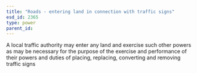 ```yaml
---
title: "Roads - entering land in connection with traffic signs"
esd_id: 2365
type: power
parent_id:  
---
```


A local traffic authority may enter any land and exercise such other powers as may be necessary for the purpose of the exercise and performance of their powers and duties of placing, replacing, converting and removing traffic signs 

